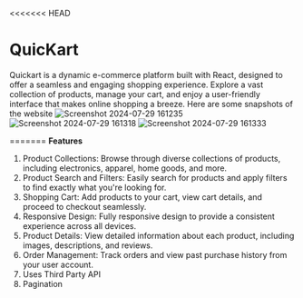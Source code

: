 <<<<<<< HEAD
# QuicKart
Quickart is a dynamic e-commerce platform built with React, designed to offer a seamless and engaging shopping experience. Explore a vast collection of products, manage your cart, and enjoy a user-friendly interface that makes online shopping a breeze.
Here are some snapshots of the website
![Screenshot 2024-07-29 161235](https://github.com/user-attachments/assets/6daf6991-fa7a-4129-988c-a44593ebb50d)
![Screenshot 2024-07-29 161318](https://github.com/user-attachments/assets/5d120768-87f6-44a0-8836-563423a0fcb9)
![Screenshot 2024-07-29 161333](https://github.com/user-attachments/assets/08c8e7bc-37f7-4e1d-b635-932c8deacb99)

=======
<b>Features</b>
1. Product Collections: Browse through diverse collections of products, including electronics, apparel, home goods, and more.
2. Product Search and Filters: Easily search for products and apply filters to find exactly what you're looking for.
3. Shopping Cart: Add products to your cart, view cart details, and proceed to checkout seamlessly.
4. Responsive Design: Fully responsive design to provide a consistent experience across all devices.
5. Product Details: View detailed information about each product, including images, descriptions, and reviews.
6. Order Management: Track orders and view past purchase history from your user account.
7. Uses Third Party API
8. Pagination

